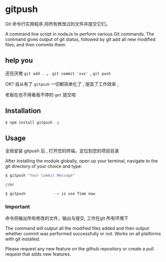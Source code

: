 
# gitpush

Git 命令行实用程序,将所有修改过的文件并提交它们。


A command line script in nodeJs to perform various Git commands. 
The command gives output of git status, 
followed by git add all new modified files, and then commits them.

## help you

还在厌倦 `git add . `， `git commit 'xxx' `, `git push` 

OK? 自从有了 `gitpush` 一切都简单化了 , 提高了工作效率 , 

老板在也不用看我不停的 `get` 提交啦

## Installation

```sh
$ npm install gitpush -g
```

## Usage
全局安装 gitpush 后 , 打开您的终端，定位到您的项目目录


After installing the module globally, 
open up your terminal, navigate to the git directory of your choice and type:
```sh
$ gitpush "Your Commit Message"

//or

$ gitpush            --> is use Time now
```

### Important

命令将输出所有修改的文件，输出与提交, 工作在git 所有环境下


The command will output all the modified files added and then output whether commit was performed successfully or not.
 Works on all platforms with git installed.

Please request any new feature on the github repository or create a pull request that adds new features.
